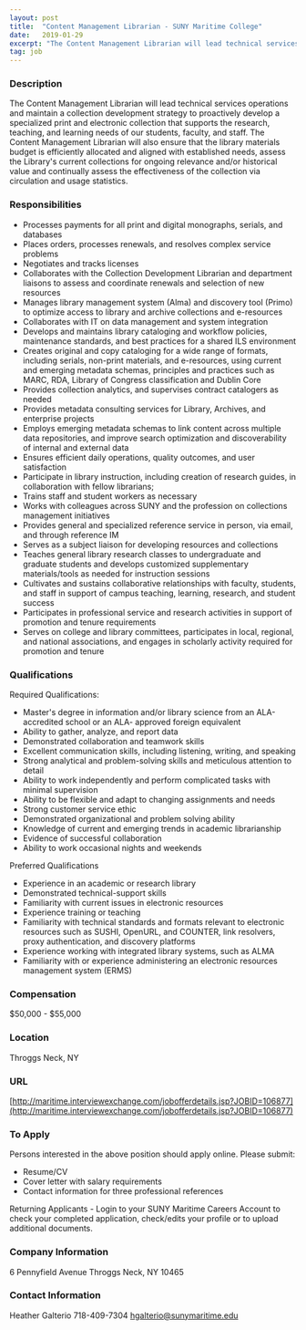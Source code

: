```yaml
---
layout: post
title:  "Content Management Librarian - SUNY Maritime College"
date:   2019-01-29
excerpt: "The Content Management Librarian will lead technical services operations and maintain a collection development strategy to proactively develop a specialized print and electronic collection that supports the research, teaching, and learning needs of our students, faculty, and staff. The Content Management Librarian will also ensure that the library materials budget..."
tag: job
---
```


### Description   

The Content Management Librarian will lead technical services operations and maintain a collection development strategy to proactively develop a specialized print and electronic collection that supports the research, teaching, and learning needs of our students, faculty, and staff. The Content Management Librarian will also ensure that the library materials budget is efficiently allocated and aligned with established needs, assess the Library's current collections for ongoing relevance and/or historical value and continually assess the effectiveness of the collection via circulation and usage statistics.


### Responsibilities   

- Processes payments for all print and digital monographs, serials, and databases
- Places orders, processes renewals, and resolves complex service problems
- Negotiates and tracks licenses
- Collaborates with the Collection Development Librarian and department liaisons to assess and coordinate renewals and selection of new resources
- Manages library management system (Alma) and discovery tool (Primo) to optimize access to library and archive collections and e-resources
- Collaborates with IT on data management and system integration
- Develops and maintains library cataloging and workflow policies, maintenance standards, and best practices for a shared ILS environment
- Creates original and copy cataloging for a wide range of formats, including serials, non-print materials, and e-resources, using current and emerging metadata schemas, principles and practices such as MARC, RDA, Library of Congress classification and Dublin Core
- Provides collection analytics, and supervises contract catalogers as needed
- Provides metadata consulting services for Library, Archives, and enterprise projects
- Employs emerging metadata schemas to link content across multiple data repositories, and improve search optimization and discoverability of internal and external data
- Ensures efficient daily operations, quality outcomes, and user satisfaction
- Participate in library instruction, including creation of research guides, in collaboration with fellow librarians;
- Trains staff and student workers as necessary
- Works with colleagues across SUNY and the profession on collections management initiatives
- Provides general and specialized reference service in person, via email, and through reference IM
- Serves as a subject liaison for developing resources and collections
- Teaches general library research classes to undergraduate and graduate students and develops customized supplementary materials/tools as needed for instruction sessions
- Cultivates and sustains collaborative relationships with faculty, students, and staff in support of campus teaching, learning, research, and student success
- Participates in professional service and research activities in support of promotion and tenure requirements
- Serves on college and library committees, participates in local, regional, and national associations, and engages in scholarly activity required for promotion and tenure


### Qualifications   

Required Qualifications:

- Master's degree in information and/or library science from an ALA-accredited school or an ALA- approved foreign equivalent
- Ability to gather, analyze, and report data
- Demonstrated collaboration and teamwork skills
- Excellent communication skills, including listening, writing, and speaking
- Strong analytical and problem-solving skills and meticulous attention to detail
- Ability to work independently and perform complicated tasks with minimal supervision
- Ability to be flexible and adapt to changing assignments and needs
- Strong customer service ethic
- Demonstrated organizational and problem solving ability
- Knowledge of current and emerging trends in academic librarianship
- Evidence of successful collaboration
- Ability to work occasional nights and weekends

Preferred  Qualifications

- Experience in an academic or research library
- Demonstrated technical-support skills
- Familiarity with current issues in electronic resources
- Experience training or teaching
- Familiarity with technical standards and formats relevant to electronic resources such as SUSHI, OpenURL, and COUNTER, link resolvers, proxy authentication, and discovery platforms
- Experience working with integrated library systems, such as ALMA
- Familiarity with or experience administering an electronic resources management system (ERMS)



### Compensation   

$50,000 - $55,000


### Location   

Throggs Neck, NY 


### URL   

[http://maritime.interviewexchange.com/jobofferdetails.jsp?JOBID=106877](http://maritime.interviewexchange.com/jobofferdetails.jsp?JOBID=106877) 	

### To Apply   

Persons interested in the above position should apply online.  Please submit:

- Resume/CV
- Cover letter with salary requirements
- Contact information for three professional references

Returning Applicants - Login to your SUNY Maritime Careers Account to check your completed application, check/edits your profile or to upload additional documents.


### Company Information   

6 Pennyfield Avenue
Throggs Neck, NY 10465


### Contact Information   

Heather Galterio
718-409-7304
hgalterio@sunymaritime.edu

